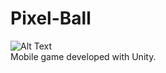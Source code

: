 # Pixel-Ball
![Alt Text](https://media.giphy.com/media/qEtlLeRHcZCZG36f5D/giphy.gif)<br />
Mobile game developed with Unity.
